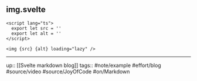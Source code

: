 ## img.svelte

```
<script lang="ts">
  export let src = ''
  export let alt = ''
</script>

<img {src} {alt} loading="lazy" />
```

---
up:: [[Svelte markdown blog]]
tags:: #note/example #effort/blog #source/video #source/JoyOfCode #on/Markdown 
